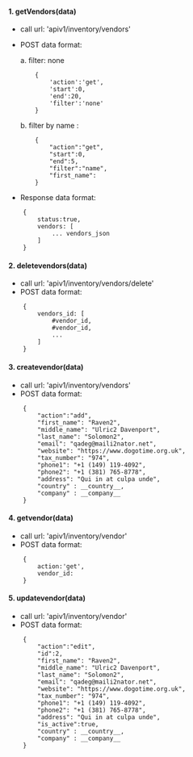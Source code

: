 #### 1. getVendors(data)
- call url: 'apiv1/inventory/vendors'
- POST data format:

    a. filter: none
    ```
        {
            'action':'get',
            'start':0,
            'end':20,
            'filter':'none'
        }
    ```

    b. filter by name :
    ```
        {
            "action":"get",
            "start":0,
            "end":5,
            "filter":"name",
            "first_name":
        }
    ```
- Response data format:
```
    {
        status:true,
        vendors: [
            ... vendors_json
        ]
    }
```


#### 2. deletevendors(data)
- call url: 'apiv1/inventory/vendors/delete'
- POST data format:
```
    {
        vendors_id: [
            #vendor_id,
            #vendor_id,
            ...
        ]
    }
```


#### 3. createvendor(data)
- call url: 'apiv1/inventory/vendors'
- POST data format:
```    
    {
        "action":"add",
        "first_name": "Raven2",
        "middle_name": "Ulric2 Davenport",
        "last_name": "Solomon2",
        "email": "qadeg@maili2nator.net",
        "website": "https://www.dogotime.org.uk",
        "tax_number": "974",
        "phone1": "+1 (149) 119-4092",
        "phone2": "+1 (381) 765-8778",
        "address": "Qui in at culpa unde",
        "country" : __country__,
        "company" : __company__
    }
```

#### 4. getvendor(data)
- call url: 'apiv1/inventory/vendor'
- POST data format:
```
    {
        action:'get',
        vendor_id:
    }
```


#### 5. updatevendor(data)
- call url: 'apiv1/inventory/vendor'
- POST data format:
```
    {
        "action":"edit",
        "id":2,
        "first_name": "Raven2",
        "middle_name": "Ulric2 Davenport",
        "last_name": "Solomon2",
        "email": "qadeg@maili2nator.net",
        "website": "https://www.dogotime.org.uk",
        "tax_number": "974",
        "phone1": "+1 (149) 119-4092",
        "phone2": "+1 (381) 765-8778",
        "address": "Qui in at culpa unde",
        "is_active":true,
        "country" : __country__,
        "company" : __company__
    }
```
